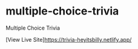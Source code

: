 # multiple-choice-trivia
 Multiple Choice Trivia

[View Live Site]https://trivia-heyitsbilly.netlify.app/
